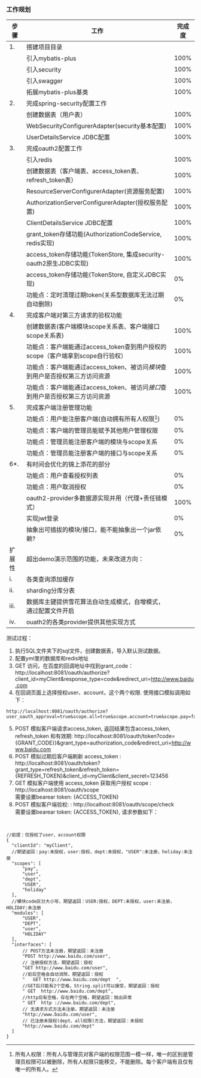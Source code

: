 ### 工作规划

|步骤|工作|完成度|
|---|---|---|
|1.|搭建项目目录||
|   |引入mybatis-plus|100%|
|   |引入security|100%|
|   |引入swagger|100%|
|   |拓展mybatis-plus基类|100%|
|2. |完成spring-security配置工作||
|   |创建数据表（用户表）|100%|
|   |WebSecurityConfigurerAdapter(security基本配置)|100%|
|   |UserDetailsService JDBC配置|100%|
|3. |完成oauth2配置工作||
|   |引入redis|100%|
|   |创建数据表（客户端表、access_token表、refresh_token表）|100%|
|   |ResourceServerConfigurerAdapter(资源服务配置)|100%|
|   |AuthorizationServerConfigurerAdapter(授权服务配置)|100%|
|   |ClientDetailsService JDBC配置|100%|
|   |grant_token存储功能(AuthorizationCodeService, redis实现)|100%|
|   |access_token存储功能(TokenStore, 集成security-oauth2原生JDBC实现)|100%|
|   |access_token存储功能(TokenStore, 自定义JDBC实现)|0%|
|   |功能点：定时清理过期token(关系型数据库无法过期自动删除)|0%|
|4. |完成客户端对第三方请求的验权功能||
|   |创建数据表(客户端模块scope关系表、客户端接口scope关系表)|100%|
|   |功能点：客户端能通过access_token查到用户授权的scope（客户端拿到scope自行验权）|100%|
|   |功能点：客户端能通过access_token、被访问*模块*查到用户是否授权第三方访问资源|100%|
|   |功能点：客户端能通过access_token、被访问*接口*查到用户是否授权第三方访问资源|100%|
|5. |完成客户端注册管理功能||
|   |功能点：用户能注册客户端(自动拥有所有人权限[^1])|0%|
|   |功能点：客户端的管理员能赋予其他用户管理权限|0%|
|   |功能点：管理员能注册客户端的模块与scope关系|0%|
|   |功能点：管理员能注册客户端的接口与scope关系|0%|
|6*.|有时间会优化的锦上添花的部分||
|   |功能点：用户查看授权列表|0%|
|   |功能点：用户取消授权|0%|
|   |oauth2-provider多数据源实现并用（代理+责任链模式）|100%|
|   |实现jwt登录|0%|
|   |抽象出可插拔的模块/接口，能不能抽象出一个jar依赖?|0%|
|扩展性|超出demo演示范围的功能，未来改进方向：||
|i. |各类查询添加缓存||
|ii.|sharding分库分表||
|iii.|数据库主键提供雪花算法自动生成模式，自增模式，通过配置文件开启||
|iv.|ouath2的各类provider提供其他实现方式||


[^1]: 所有人权限：所有人与管理员对客户端的权限范围一模一样，唯一的区别是管理员权限可以被删除，所有人权限只能移交，不能删除。每个客户端有且仅有唯一的所有人。



测试过程：
1. 执行SQL文件夹下的sql文件，创建数据表，导入默认测试数据。
2. 配置yml里的数据库和redis地址
3. GET 访问，在百度的回调地址中找到grant_code：http://localhost:8081/oauth/authorize?client_id=myClient&response_type=code&redirect_uri=http://www.baidu.com
4. 在回调页面上选择授权user、account，这个两个权限. 使用接口模拟调用如下：
```
http://localhost:8081/oauth/authorize?user_oauth_approval=true&scope.all=true&scope.account=true&scope.pay=false&scope.user=true&scope.dept=false&authorize=Authorize
```

5. POST 模拟客户端请求access_token, 返回结果包含access_token, refresh_token 和有效期: http://localhost:8081/oauth/token?code={GRANT_CODE}}&grant_type=authorization_code&redirect_uri=http://www.baidu.com
6. POST 模拟过期后客户端刷新 access_token : http://localhost:8081/oauth/token?grant_type=refresh_token&refresh_token={REFRESH_TOKEN}&client_id=myClient&client_secret=123456 
7. GET 模拟客户端使用 access_token 获取用户授权 scope : http://localhost:8081/oauth/scope<br/>
  需要设置bearear token: {ACCESS_TOKEN}
8. POST 模拟客户端验权:   : http://localhost:8081/oauth/scope/check<br/>
  需要设置bearear token: {ACCESS_TOKEN}, 请求参数如下：
  ```
  

//前提：仅授权了user、account权限
{
    "clientId": "myClient",
    //期望返回：pay:未授权，user:授权，dept:未授权，"USER":未注册，holiday:未注册
    "scopes": [
        "pay",
        "user",
        "dept",
        "USER",
        "holiday"
    ],
    //模块code区分大小写，期望返回：USER:授权，DEPT:未授权，user:未注册，HOLIDAY:未注册
    "modules": [
        "USER",
        "DEPT",
        "user",
        "HOLIDAY"
    ],
    "interfaces": [
        // POST方法未注册，期望返回：未注册
        "POST http://www.baidu.com/user",
        // 注册授权方法，期望返回：授权
        "GET http://www.baidu.com/user",
        //前后空格会自动消除，期望返回：授权
        "   GET http://www.baidu.com/dept  ",
        //GET后只能有2个空格，String.split可以接受，期望返回：授权
        " GET  http://www.baidu.com/dept",
        //http后有空格，存在两个空格，期望返回：抛出异常
        " GET  http ://www.baidu.com/dept",
        // 无请求方式方法未注册，期望返回：未注册
        "http://www.baidu.com/user",
        // 已注册未授权(dept、all权限)方法，期望返回：未授权
        "http://www.baidu.com/dept"
    ]
}
```